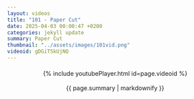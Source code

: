 ```yaml
---
layout: videos
title: "101 - Paper Cut"
date: 2025-04-03 00:00:47 +0200
categories: jekyll update
summary: Paper Cut
thumbnail: "../assets/images/101vid.png"
videoid: gDGiT5kUjNQ
---
```


<div style="text-align: center; margin-top: 20px;">
  {% include youtubePlayer.html id=page.videoid %}
  <p style="margin-top: 15px; font-size: 1.2em; color: #333;">
    <p>{{ page.summary | markdownify }}</p>
  </p>
</div>

